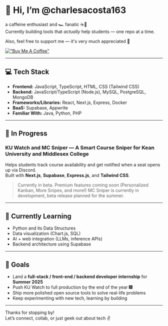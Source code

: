 # 👋 Hi, I’m **@charlesacosta163**

a caffeine enthusiast and 🏎️ fanatic ☕💪  
Currently building tools that *actually* help students — one repo at a time.

Also, feel free to support me — it's very much appreciated 💙

[!["Buy Me A Coffee"](https://www.buymeacoffee.com/assets/img/custom_images/orange_img.png)](https://www.buymeacoffee.com/charlesacosta163)

---

## 💻 Tech Stack
- **Frontend:** JavaScript, TypeScript, HTML, CSS (Tailwind CSS)  
- **Backend:** JavaScript/TypeScript (Node.js), MySQL, PostgreSQL, MongoDB
- **Frameworks/Libraries:** React, Next.js, Express, Docker
- **BaaS:** Supabase, Appwrite
- **Familiar With:** Java, Python, PHP

---

## 🚀 In Progress

### **KU Watch and MC Sniper** — A Smart Course Sniper for Kean University and Middlesex College  
Helps students track course availability and get notified when a seat opens up via Discord.  
Built with **Next.js**, **Supabase**, **Express.js**, and **Tailwind CSS**.  
> Currently in beta. Premium features coming soon (Personalized Kanban, More Snipes, and more!)
> MC Sniper is currently in development, beta release planned for the summer.

---

## 🌱 Currently Learning
- Python and its Data Structures
- Data visualization (Chart.js, SQL)
- AI + web integration (LLMs, inference APIs)
- Backend architecture using Supabase

---

## 🎯 Goals
- Land a **full-stack / front-end / backend developer internship** for **Summer 2025**
- Push KU Watch to full production by the end of the year 🎆
- Ship more polished open source tools to solve real-life problems
- Keep experimenting with new tech, learning by building

---

Thanks for stopping by!  
Let’s connect, collab, or just geek out about tech ✌️

